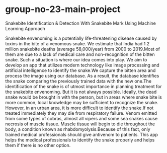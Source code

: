 # group-no-23-main-project
Snakebite Identification & Detection  With Snakebite Mark Using Machine Learning Approach


Snakebite envenoming is a potentially life-threatening disease caused by toxins in
the bite of a venomous snake. We estimate that India had 1.2 million snakebite
deaths (average 58,000/year) from 2000 to 2019.Most of them are due to a lack of
medical care and non-recognition of the bitten snake. Such a situation is where
our idea comes into play. We aim to develop an app that utilizes modern
technology like image processing and artificial intelligence to identify the
snake.We capture the bitten area and process the image using our database. As a
result, the database identifies the snake comparing the previously trained data
with the new one.The identification of the snake is of utmost importance in
planning treatment for the snakebite envenoming. But it is not always possible.
Ideally, the dead snake would be brought in with the person, but in areas where
snake bite is more common, local knowledge may be sufficient to recognize the
snake. However, in an urban area, it is more difficult to identify the snake.If not
treated immediately they may die from respiratory failure. Venom emitted from
some types of cobras, almost all vipers and some sea snakes cause necrosis of
muscle tissue. Muscle tissue will begin to die throughout the body, a condition
known as rhabdomyolysis.Because of this fact, only trained medical professionals
should give antivenom to patients. This app helps the medical professionals to
identify the snake properly and helps them if there is no other option.
